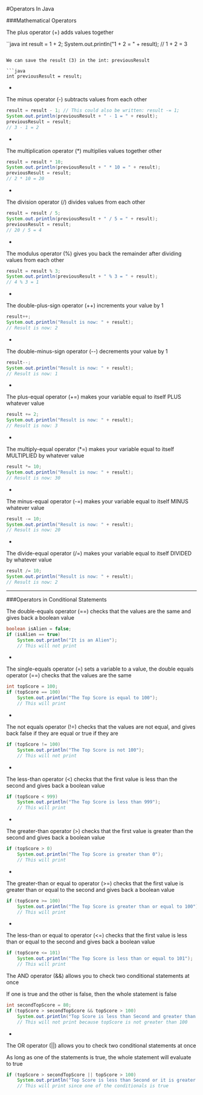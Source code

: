 #Operators In Java

###Mathematical Operators

The plus operator (+) adds values together

``java
int result = 1 + 2;
System.out.println("1 + 2 = " + result);
// 1 + 2 = 3
```

We can save the result (3) in the int: previousResult

```java
int previousResult = result;
```

-

The minus operator (-) subtracts values from each other

```java
result = result - 1; // This could also be written: result -= 1;
System.out.println(previousResult + " - 1 = " + result);
previousResult = result;
// 3 - 1 = 2
```

-

The multiplication operator (*) multiplies values together other

```java
result = result * 10;
System.out.println(previousResult + " * 10 = " + result);
previousResult = result;
// 2 * 10 = 20
```

-

The division operator (/) divides values from each other

```java
result = result / 5;
System.out.println(previousResult + " / 5 = " + result);
previousResult = result;
// 20 / 5 = 4
```

-

The modulus operator (%) gives you back the remainder after dividing values from each other

```java
result = result % 3;
System.out.println(previousResult + " % 3 = " + result);
// 4 % 3 = 1
```

-

The double-plus-sign operator (++) increments your value by 1

```java
result++;
System.out.println("Result is now: " + result);
// Result is now: 2
```

-

The double-minus-sign operator (--) decrements your value by 1

```java
result--;
System.out.println("Result is now: " + result);
// Result is now: 1
```

-

The plus-equal operator (+=) makes your variable equal to itself PLUS whatever value

```java
result += 2;
System.out.println("Result is now: " + result);
// Result is now: 3
```

-

The multiply-equal operator (*=) makes your variable equal to itself MULTIPLIED by whatever value

```java
result *= 10;
System.out.println("Result is now: " + result);
// Result is now: 30
```

-

The minus-equal operator (-=) makes your variable equal to itself MINUS whatever value

```java
result -= 10;
System.out.println("Result is now: " + result);
// Result is now: 20
```

-

The divide-equal operator (/=) makes your variable equal to itself DIVIDED by whatever value

```java
result /= 10;
System.out.println("Result is now: " + result);
// Result is now: 2
```

***

###Operators in Conditional Statements

The double-equals operator (==) checks that the values are the same and gives back a boolean value

```java
boolean isAlien = false;
if (isAlien == true)
    System.out.println("It is an Alien");
    // This will not print
```

-

The single-equals operator (=) sets a variable to a value, the double equals operator (==) checks that the values are the same

```java
int topScore = 100;
if (topScore == 100)
    System.out.println("The Top Score is equal to 100");
    // This will print
```

-

The not equals operator (!=) checks that the values are not equal, and gives back false if they are equal or true if they are

```java
if (topScore != 100)
    System.out.println("The Top Score is not 100");
    // This will not print
```

-

The less-than operator (<) checks that the first value is less than the second and gives back a boolean value

```java
if (topScore < 999)
    System.out.println("The Top Score is less than 999");
    // This will print
```

-

The greater-than operator (>) checks that the first value is greater than the second and gives back a boolean value

```java
if (topScore > 0)
    System.out.println("The Top Score is greater than 0");
    // This will print
```

-

The greater-than or equal to operator (>=) checks that the first value is greater than or equal to the second and gives back a boolean value

```java
if (topScore >= 100)
    System.out.println("The Top Score is greater than or equal to 100");
    // This will print
```

-

The less-than or equal to operator (<=) checks that the first value is less than or equal to the second and gives back a boolean value

```java
if (topScore <= 101)
    System.out.println("The Top Score is less than or equal to 101");
    // This will print
```

The AND operator (&&) allows you to check two conditional statements at once

If one is true and the other is false, then the whole statement is false

```java
int secondTopScore = 80;
if (topScore > secondTopScore && topScore > 100)
    System.out.println("Top Score is less than Second and greater than 100");
    // This will not print because topScore is not greater than 100
```

-

The OR operator (||) allows you to check two conditional statements at once

As long as one of the statements is true, the whole statement will evaluate to true

```java
if (topScore > secondTopScore || topScore > 100)
    System.out.println("Top Score is less than Second or it is greater than 100");
    // This will print since one of the conditionals is true
```